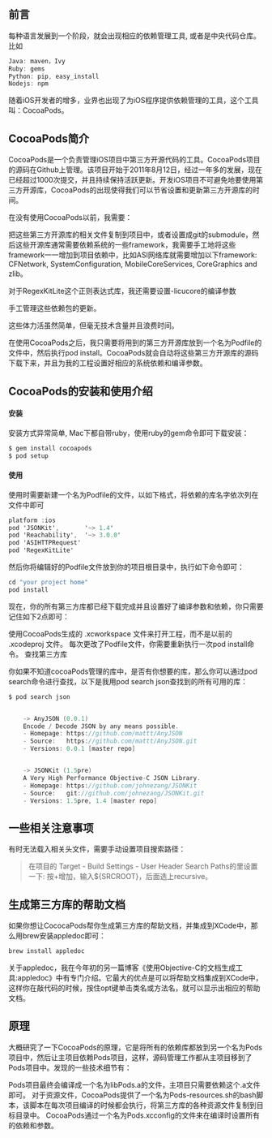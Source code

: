 前言
-----

每种语言发展到一个阶段，就会出现相应的依赖管理工具, 或者是中央代码仓库。比如

```objective-c
Java: maven，Ivy
Ruby: gems
Python: pip, easy_install
Nodejs: npm
```

随着iOS开发者的增多，业界也出现了为iOS程序提供依赖管理的工具，这个工具叫：CocoaPods。

CocoaPods简介
------

CocoaPods是一个负责管理iOS项目中第三方开源代码的工具。CocoaPods项目的源码在Github上管理。该项目开始于2011年8月12日，经过一年多的发展，现在已经超过1000次提交，并且持续保持活跃更新。开发iOS项目不可避免地要使用第三方开源库，CocoaPods的出现使得我们可以节省设置和更新第三方开源库的时间。

在没有使用CocoaPods以前，我需要：

把这些第三方开源库的相关文件复制到项目中，或者设置成git的submodule，然后这些开源库通常需要依赖系统的一些framework，我需要手工地将这些framework一一增加到项目依赖中，比如ASI网络库就需要增加以下framework: CFNetwork, SystemConfiguration, MobileCoreServices, CoreGraphics and zlib。

对于RegexKitLite这个正则表达式库，我还需要设置-licucore的编译参数

手工管理这些依赖包的更新。

这些体力活虽然简单，但毫无技术含量并且浪费时间。

在使用CocoaPods之后，我只需要将用到的第三方开源库放到一个名为Podfile的文件中，然后执行pod install。CocoaPods就会自动将这些第三方开源库的源码下载下来，并且为我的工程设置好相应的系统依赖和编译参数。

CocoaPods的安装和使用介绍
------

#### 安装

安装方式异常简单, Mac下都自带ruby，使用ruby的gem命令即可下载安装：

```objective-c
$ gem install cocoapods
$ pod setup
```

#### 使用

使用时需要新建一个名为Podfile的文件，以如下格式，将依赖的库名字依次列在文件中即可

```objective-c
platform :ios
pod 'JSONKit',       '~> 1.4'
pod 'Reachability',  '~> 3.0.0'
pod 'ASIHTTPRequest'
pod 'RegexKitLite'
```

然后你将编辑好的Podfile文件放到你的项目根目录中，执行如下命令即可：

```objective-c
cd "your project home"
pod install
```

现在，你的所有第三方库都已经下载完成并且设置好了编译参数和依赖，你只需要记住如下2点即可：

使用CocoaPods生成的 .xcworkspace 文件来打开工程，而不是以前的 .xcodeproj 文件。
每次更改了Podfile文件，你需要重新执行一次pod install命令。
查找第三方库

你如果不知道cocoaPods管理的库中，是否有你想要的库，那么你可以通过pod search命令进行查找，以下是我用pod search json查找到的所有可用的库：

```objective-c
$ pod search json


	-> AnyJSON (0.0.1)
	Encode / Decode JSON by any means possible.
    - Homepage: https://github.com/mattt/AnyJSON
	- Source:   https://github.com/mattt/AnyJSON.git
	- Versions: 0.0.1 [master repo]


	-> JSONKit (1.5pre)
	A Very High Performance Objective-C JSON Library.
	- Homepage: https://github.com/johnezang/JSONKit
	- Source:   git://github.com/johnezang/JSONKit.git
	- Versions: 1.5pre, 1.4 [master repo]
```

一些相关注意事项
-----
有时无法载入相关头文件，需要手动设置项目搜索路径：
> 在项目的 Target - Build Settings - User Header Search Paths的里设置一下: 按+增加，输入${SRCROOT}，后面选上recursive。

生成第三方库的帮助文档
------

如果你想让CococaPods帮你生成第三方库的帮助文档，并集成到XCode中，那么用brew安装appledoc即可：

```objective-c
brew install appledoc
```

关于appledoc，我在今年初的另一篇博客《使用Objective-C的文档生成工具:appledoc》中有专门介绍。它最大的优点是可以将帮助文档集成到XCode中，这样你在敲代码的时候，按住opt键单击类名或方法名，就可以显示出相应的帮助文档。

原理
------

大概研究了一下CocoaPods的原理，它是将所有的依赖库都放到另一个名为Pods项目中，然后让主项目依赖Pods项目，这样，源码管理工作都从主项目移到了Pods项目中。发现的一些技术细节有：

Pods项目最终会编译成一个名为libPods.a的文件，主项目只需要依赖这个.a文件即可。
对于资源文件，CocoaPods提供了一个名为Pods-resources.sh的bash脚本，该脚本在每次项目编译的时候都会执行，将第三方库的各种资源文件复制到目标目录中。
 CocoaPods通过一个名为Pods.xcconfig的文件来在编译时设置所有的依赖和参数。
